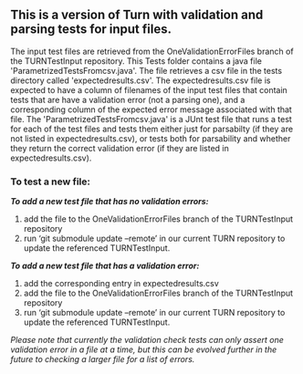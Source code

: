 ## This is a version of Turn with validation and parsing tests for input files.

The input test files are retrieved from the OneValidationErrorFiles branch of the TURNTestInput repository. 
This Tests folder contains a java file 'ParametrizedTestsFromcsv.java'. The file retrieves a csv file in the tests directory called 'expectedresults.csv'. The expectedresults.csv file is expected to have a column of  filenames of the input test files that contain tests that are have a validation error (not a parsing one), and a corresponding column of the expected error message associated with that file.
The 'ParametrizedTestsFromcsv.java' is  a JUnt test file that runs a test for each of the test files and tests them either just for parsabilty (if they are not listed in expectedresults.csv), or tests both for parsability and whether they return the correct validation error (if they are listed in expectedresults.csv).

### To test a new file:

**_To add a new test file that has no validation errors:_**
1) add the file to the OneValidationErrorFiles branch of the TURNTestInput repository
2) run ‘git submodule update –remote’ in our current TURN repository to update the referenced TURNTestInput.

**_To add a new test file that has a validation error:_**
1) add the corresponding entry in expectedresults.csv
2) add the file to the OneValidationErrorFiles branch of the TURNTestInput repository
3) run ‘git submodule update –remote’ in our current TURN repository to update the referenced TURNTestInput.

*Please note that currently the validation check tests can only assert one validation error in a file at a time, but this can be evolved further in the future to checking a larger file for a list of errors.*
